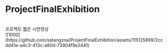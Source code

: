 # ProjectFinalExhibition
<br>
프로젝트 짧은 시연영상
<br>
![1000](https://github.com/satangzoa/ProjectFinalExhibition/assets/115125899/2ccdd41e-a4c3-413c-a80d-73904f9e2441)
